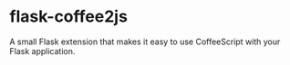 flask-coffee2js
===============

A small Flask extension that makes it easy to use CoffeeScript with your Flask application.